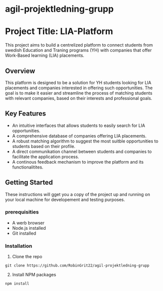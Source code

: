 # agil-projektledning-grupp

# Project Title: LIA-Platform

This project aims to build a centrelized platform to connect students from swedish Education and Traning programs (YH) with companies that offer Work-Based learning (LIA) placements.

## Overview 

This platform is designed to be a solution for YH students looking for LIA placements and companies interested in offering such opportunities. The goal is to make it easier and streamline the process of matching students with relevant companies, based on their interests and professional goals.

## Key Features

* An intuitive interfaces that allows students to easily search for LIA opportunities.
* A comprehensive database of companies offering LIA placements.
* A robust matching algorithm to suggest the most suitble opportunities to students based on their profile.
* A direct communikation channel between students and companies to facilitate the application process.
* A continous feedback mechanism to improve the platform and its functionalitites.

## Getting Started

These instructions will gget you a copy of the project up and running on your local machine for developement and testing purposes.

### prerequisities

* A werb browser
* Node.js installed
* Git installed

### Installation

1. Clone the repo

```
git clone https://github.com/RobinGrit22/agil-projektledning-grupp
```
2. Install NPM packages

````
npm install
